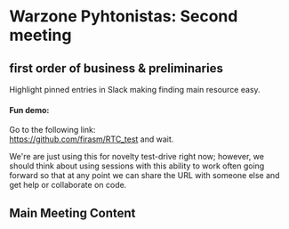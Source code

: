 # Warzone Pyhtonistas: Second meeting

## first order of business & preliminaries

Highlight pinned entries in Slack making finding main resource easy.


#### Fun demo:

Go to the following link:  
https://github.com/firasm/RTC_test and wait.

We're are just using this for novelty test-drive right now; however, we should think about using sessions with this ability to work often going forward so that at any point we can share the URL with someone else and get help or collaborate on code.

## Main Meeting Content